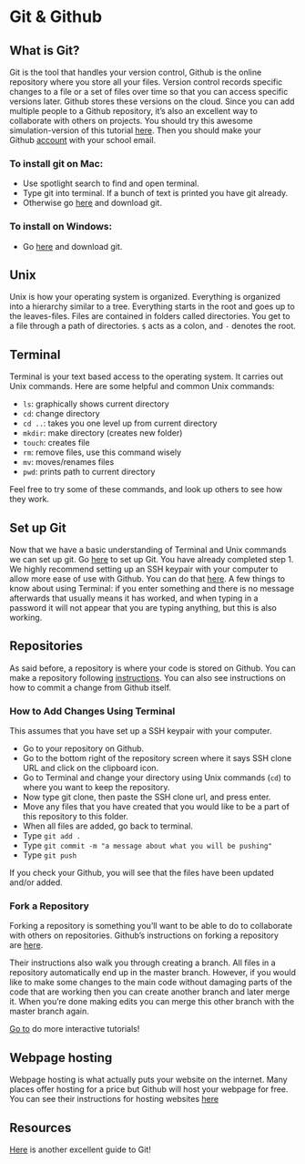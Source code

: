 # Git & Github

## What is Git?

Git is the tool that handles your version control, Github is the online repository where you store all your files. Version control records specific changes to a file or a set of files over time so that you can access specific versions later. Github stores these versions on the cloud. Since you can add multiple people to a Github repository, it’s also an excellent way to collaborate with others on projects. You should try this awesome simulation-version of this tutorial [here](https://docs.github.com/en/get-started/quickstart/set-up-git). Then you should make your Github [account](https://github.com/join) with your school email.

### To install git on Mac:

- Use spotlight search to find and open terminal.
- Type git into terminal. If a bunch of text is printed you have git already.
- Otherwise go [here](https://git-scm.com/downloads) and download git.

### To install on Windows:

- Go [here](https://git-scm.com/downloads) and download git.

## Unix

Unix is how your operating system is organized. Everything is organized into a hierarchy similar to a tree. Everything starts in the root and goes up to the leaves-files. Files are contained in folders called directories. You get to a file through a path of directories. `$` acts as a colon, and `-` denotes the root.

## Terminal

Terminal is your text based access to the operating system. It carries out Unix commands. Here are some helpful and common Unix commands:

- `ls`: graphically shows current directory
- `cd`: change directory
- `cd ..`: takes you one level up from current directory
- `mkdir`: make directory (creates new folder)
- `touch`: creates file
- `rm`: remove files, use this command wisely
- `mv`: moves/renames files
- `pwd`: prints path to current directory

Feel free to try some of these commands, and look up others to see how they work.

## Set up Git

Now that we have a basic understanding of Terminal and Unix commands we can set up git. Go [here](https://help.github.com/articles/set-up-git) to set up Git. You have already completed step 1. We highly recommend setting up an SSH keypair with your computer to allow more ease of use with Github. You can do that [here](https://help.github.com/articles/generating-ssh-keys). A few things to know about using Terminal: if you enter something and there is no message afterwards that usually means it has worked, and when typing in a password it will not appear that you are typing anything, but this is also working.

## Repositories

As said before, a repository is where your code is stored on Github. You can make a repository following [instructions](https://help.github.com/articles/create-a-repo). You can also see instructions on how to commit a change from Github itself.

### How to Add Changes Using Terminal

This assumes that you have set up a SSH keypair with your computer.

- Go to your repository on Github.
- Go to the bottom right of the repository screen where it says SSH clone URL and click on the clipboard icon.
- Go to Terminal and change your directory using Unix commands (`cd`) to where you want to keep the repository.
- Now type git clone, then paste the SSH clone url, and press enter.
- Move any files that you have created that you would like to be a part of this repository to this folder.
- When all files are added, go back to terminal.
- Type `git add .`
- Type `git commit -m "a message about what you will be pushing"`
- Type `git push`

If you check your Github, you will see that the files have been updated and/or added.

### Fork a Repository

Forking a repository is something you’ll want to be able to do to collaborate with others on repositories. Github’s instructions on forking a repository are [here](https://docs.github.com/en/get-started/quickstart/fork-a-repo).

Their instructions also walk you through creating a branch. All files in a repository automatically end up in the master branch. However, if you would like to make some changes to the main code without damaging parts of the code that are working then you can create another branch and later merge it. When you’re done making edits you can merge this other branch with the master branch again.

[Go to](https://try.github.com/levels/1/challenges/10) do more interactive tutorials!

## Webpage hosting

Webpage hosting is what actually puts your website on the internet. Many places offer hosting for a price but Github will host your webpage for free. You can see their instructions for hosting websites [here](https://pages.github.com/)

## Resources

[Here](https://rogerdudler.github.io/git-guide/) is another excellent guide to Git!